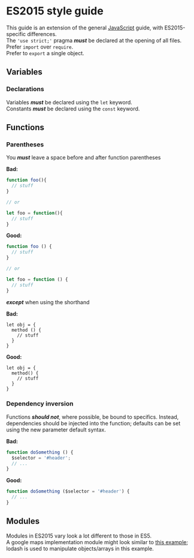 # ES2015 style guide

This guide is an extension of the general [JavaScript](general.md) guide, with ES2015-specific differences.  
The `'use strict;'` pragma ***must*** be declared at the opening of all files.  
Prefer `import` over `require`.  
Prefer to `export` a single object.

## Variables

### Declarations
Variables ***must*** be declared using the `let` keyword.  
Constants ***must*** be declared using the `const` keyword.

## Functions

### Parentheses
You ***must*** leave a space before and after function parentheses

**Bad:**  
```js
function foo(){
  // stuff
}

// or

let foo = function(){
  // stuff
}
```

**Good:**  
```js
function foo () {
  // stuff
}

// or

let foo = function () {
  // stuff
}
```

***except*** when using the shorthand

**Bad:**  
```
let obj = {
  method () {
    // stuff
  }
}
```

**Good:**  
```
let obj = {
  method() {
    // stuff
  }
}
```

### Dependency inversion
Functions ***should not***, where possible, be bound to specifics.
Instead, dependencies should be injected into the function; defaults can be set using the new parameter default syntax.

**Bad:**  
```js
function doSomething () {
  $selector = '#header';
  // ...
}
```

**Good:**  
```js
function doSomething ($selector = '#header') {
  // ...
}
```

## Modules

Modules in ES2015 vary look a lot different to those in ES5.  
A google maps implementation module might look similar to [this example](examples/es6.js); lodash is used to manipulate objects/arrays in this example.
